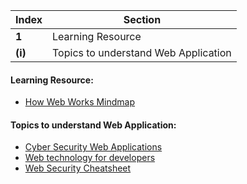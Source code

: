 Index | Section
---   | ---
**1** | Learning Resource
**(i)** | Topics to understand Web Application



#### Learning Resource:

 * [How Web Works Mindmap ](https://drive.google.com/file/d/1za7uHOte5vi2wvw3DT7w8bBrVcPpBmbf/view?usp=sharing)

#### Topics to understand Web Application:

  * [Cyber Security Web Applications](https://www.w3schools.com/cybersecurity/cybersecurity_web_applications.php)
  * [Web technology for developers](https://developer.mozilla.org/en-US/docs/Web)
  * [Web Security Cheatsheet](https://infosec.mozilla.org/guidelines/web_security)

